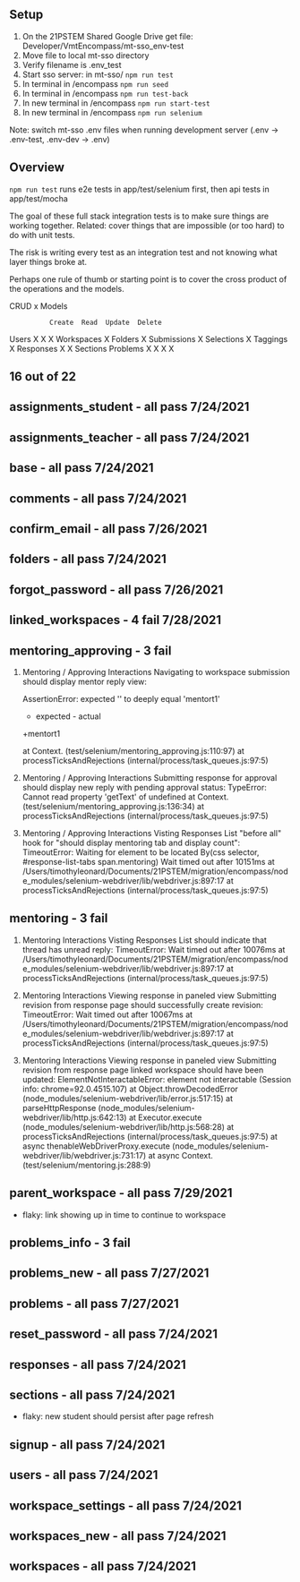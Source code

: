 ## Setup

1. On the 21PSTEM Shared Google Drive get file: Developer/VmtEncompass/mt-sso_env-test
2. Move file to local mt-sso directory
3. Verify filename is .env_test
4. Start sso server: in mt-sso/ `npm run test` 
7. In terminal in /encompass `npm run seed`
8. In terminal in /encompass `npm run test-back`
10. In new terminal in /encompass `npm run start-test`
11. In new terminal in /encompass `npm run selenium`

Note: switch mt-sso .env files when running development server (.env -> .env-test, .env-dev -> .env)

## Overview

`npm run test` runs e2e tests in app/test/selenium first, then api tests in app/test/mocha

The goal of these full stack integration tests is to make sure things are working together.  Related: cover things that are impossible (or too hard) to do with unit tests.

The risk is writing every test as an integration test and not knowing what layer things broke at.

Perhaps one rule of thumb or starting point is to cover the cross product of the operations and the models.

CRUD x Models

              Create  Read  Update  Delete
Users            X    X       X
Workspaces            X
Folders               X
Submissions           X
Selections            X
Taggings              X
Responses        X    X
Sections
Problems         X    X       X        X

## 16 out of 22

## assignments_student - all pass 7/24/2021

## assignments_teacher - all pass 7/24/2021

## base - all pass 7/24/2021

## comments - all pass 7/24/2021

## confirm_email - all pass 7/26/2021

## folders - all pass 7/24/2021

## forgot_password - all pass 7/26/2021

## linked_workspaces - 4 fail 7/28/2021

## mentoring_approving - 3 fail
  1) Mentoring / Approving Interactions
       Navigating to workspace submission
         should display mentor reply view:

      AssertionError: expected '' to deeply equal 'mentort1'
      + expected - actual

      +mentort1
      
      at Context.<anonymous> (test/selenium/mentoring_approving.js:110:97)
      at processTicksAndRejections (internal/process/task_queues.js:97:5)

  2) Mentoring / Approving Interactions
       Submitting response for approval
         should display new reply with pending approval status:
     TypeError: Cannot read property 'getText' of undefined
      at Context.<anonymous> (test/selenium/mentoring_approving.js:136:34)
      at processTicksAndRejections (internal/process/task_queues.js:97:5)

  3) Mentoring / Approving Interactions
       Visting Responses List
         "before all" hook for "should display mentoring tab and display count":
     TimeoutError: Waiting for element to be located By(css selector, #response-list-tabs span.mentoring)
Wait timed out after 10151ms
      at /Users/timothyleonard/Documents/21PSTEM/migration/encompass/node_modules/selenium-webdriver/lib/webdriver.js:897:17
      at processTicksAndRejections (internal/process/task_queues.js:97:5)

## mentoring - 3 fail
  1) Mentoring Interactions
       Visting Responses List
         should indicate that thread has unread reply:
     TimeoutError: Wait timed out after 10076ms
      at /Users/timothyleonard/Documents/21PSTEM/migration/encompass/node_modules/selenium-webdriver/lib/webdriver.js:897:17
      at processTicksAndRejections (internal/process/task_queues.js:97:5)

  2) Mentoring Interactions
       Viewing response in paneled view
         Submitting revision from response page
           should successfully create revision:
     TimeoutError: Wait timed out after 10067ms
      at /Users/timothyleonard/Documents/21PSTEM/migration/encompass/node_modules/selenium-webdriver/lib/webdriver.js:897:17
      at processTicksAndRejections (internal/process/task_queues.js:97:5)

  3) Mentoring Interactions
       Viewing response in paneled view
         Submitting revision from response page
           linked workspace should have been updated:
     ElementNotInteractableError: element not interactable
  (Session info: chrome=92.0.4515.107)
      at Object.throwDecodedError (node_modules/selenium-webdriver/lib/error.js:517:15)
      at parseHttpResponse (node_modules/selenium-webdriver/lib/http.js:642:13)
      at Executor.execute (node_modules/selenium-webdriver/lib/http.js:568:28)
      at processTicksAndRejections (internal/process/task_queues.js:97:5)
      at async thenableWebDriverProxy.execute (node_modules/selenium-webdriver/lib/webdriver.js:731:17)
      at async Context.<anonymous> (test/selenium/mentoring.js:288:9)
## parent_workspace - all pass 7/29/2021
- flaky: link showing up in time to continue to workspace

## problems_info - 3 fail

## problems_new - all pass 7/27/2021

## problems - all pass 7/27/2021

## reset_password - all pass 7/24/2021

## responses - all pass 7/24/2021

## sections - all pass 7/24/2021
- flaky: new student should persist after page refresh

## signup - all pass 7/24/2021

## users - all pass 7/24/2021

## workspace_settings - all pass 7/24/2021

## workspaces_new - all pass 7/24/2021

## workspaces - all pass 7/24/2021